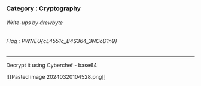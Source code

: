 ### Category : Cryptography
###### Write-ups by drewbyte
###### Flag : PWNEU{cL4551c_B4S364_3NCoD1n9}
---

Decrypt it using Cyberchef - base64

![[Pasted image 20240320104528.png]]

